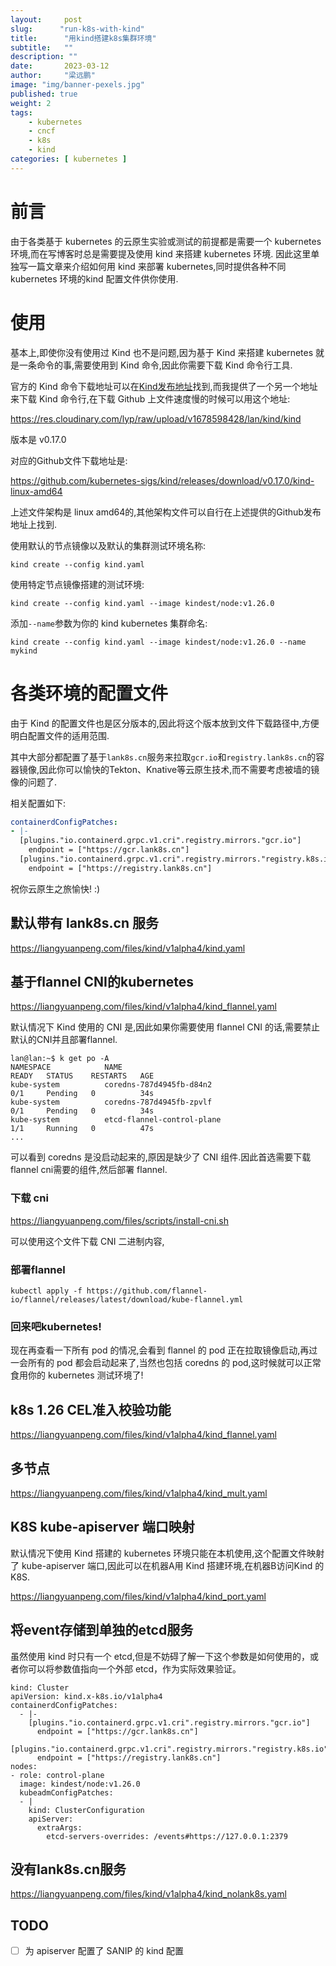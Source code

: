 ```yaml
---
layout:     post 
slug:      "run-k8s-with-kind"
title:      "用kind搭建k8s集群环境"
subtitle:   ""
description: ""
date:       2023-03-12
author:     "梁远鹏"
image: "img/banner-pexels.jpg"
published: true
weight: 2
tags:
    - kubernetes 
    - cncf
    - k8s
    - kind
categories: [ kubernetes ]
---
```


# 前言

由于各类基于 kubernetes 的云原生实验或测试的前提都是需要一个 kubernetes 环境,而在写博客时总是需要提及使用 kind 来搭建 kubernetes 环境. 因此这里单独写一篇文章来介绍如何用 kind 来部署 kubernetes,同时提供各种不同 kubernetes 环境的kind 配置文件供你使用.
 
# 使用

基本上,即使你没有使用过 Kind 也不是问题,因为基于 Kind 来搭建 kubernetes 就是一条命令的事,需要使用到 Kind 命令,因此你需要下载 Kind 命令行工具.  

官方的 Kind 命令下载地址可以在[Kind发布地址](https://github.com/kubernetes-sigs/kind/releases)找到,而我提供了一个另一个地址来下载 Kind 命令行,在下载 Github 上文件速度慢的时候可以用这个地址:  

https://res.cloudinary.com/lyp/raw/upload/v1678598428/lan/kind/kind  

版本是 v0.17.0 

对应的Github文件下载地址是:  

https://github.com/kubernetes-sigs/kind/releases/download/v0.17.0/kind-linux-amd64

上述文件架构是 linux amd64的,其他架构文件可以自行在上述提供的Github发布地址上找到.

使用默认的节点镜像以及默认的集群测试环境名称:
```shell
kind create --config kind.yaml
```

使用特定节点镜像搭建的测试环境:
```shell
kind create --config kind.yaml --image kindest/node:v1.26.0
```  

添加`--name`参数为你的 kind kubernetes 集群命名:
```shell
kind create --config kind.yaml --image kindest/node:v1.26.0 --name mykind
```  

# 各类环境的配置文件  

由于 Kind 的配置文件也是区分版本的,因此将这个版本放到文件下载路径中,方便明白配置文件的适用范围.  

其中大部分都配置了基于`lank8s.cn`服务来拉取`gcr.io`和`registry.lank8s.cn`的容器镜像,因此你可以愉快的Tekton、Knative等云原生技术,而不需要考虑被墙的镜像的问题了.

相关配置如下:

```yaml
containerdConfigPatches:
- |-
  [plugins."io.containerd.grpc.v1.cri".registry.mirrors."gcr.io"]
    endpoint = ["https://gcr.lank8s.cn"]
  [plugins."io.containerd.grpc.v1.cri".registry.mirrors."registry.k8s.io"]
    endpoint = ["https://registry.lank8s.cn"]
```

祝你云原生之旅愉快! :)

## 默认带有 lank8s.cn 服务

https://liangyuanpeng.com/files/kind/v1alpha4/kind.yaml

## 基于flannel CNI的kubernetes

https://liangyuanpeng.com/files/kind/v1alpha4/kind_flannel.yaml


默认情况下 Kind 使用的 CNI 是,因此如果你需要使用 flannel CNI 的话,需要禁止默认的CNI并且部署flannel.

```shell
lan@lan:~$ k get po -A
NAMESPACE            NAME                                            READY   STATUS    RESTARTS   AGE
kube-system          coredns-787d4945fb-d84n2                        0/1     Pending   0          34s
kube-system          coredns-787d4945fb-zpvlf                        0/1     Pending   0          34s
kube-system          etcd-flannel-control-plane                      1/1     Running   0          47s
...
```

可以看到 coredns 是没启动起来的,原因是缺少了 CNI 组件.因此首选需要下载 flannel cni需要的组件,然后部署 flannel.

### 下载 cni

https://liangyuanpeng.com/files/scripts/install-cni.sh 

可以使用这个文件下载 CNI 二进制内容,

### 部署flannel

```shell
kubectl apply -f https://github.com/flannel-io/flannel/releases/latest/download/kube-flannel.yml
```

### 回来吧kubernetes!

现在再查看一下所有 pod 的情况,会看到 flannel 的 pod 正在拉取镜像启动,再过一会所有的 pod 都会启动起来了,当然也包括 coredns 的 pod,这时候就可以正常食用你的 kubernetes 测试环境了!

## k8s 1.26 CEL准入校验功能

https://liangyuanpeng.com/files/kind/v1alpha4/kind_flannel.yaml


## 多节点

https://liangyuanpeng.com/files/kind/v1alpha4/kind_mult.yaml

## K8S kube-apiserver 端口映射

默认情况下使用 Kind 搭建的 kubernetes 环境只能在本机使用,这个配置文件映射了 kube-apiserver 端口,因此可以在机器A用 Kind 搭建环境,在机器B访问Kind 的  K8S.

https://liangyuanpeng.com/files/kind/v1alpha4/kind_port.yaml 

## 将event存储到单独的etcd服务

虽然使用 kind 时只有一个 etcd,但是不妨碍了解一下这个参数是如何使用的，或者你可以将参数值指向一个外部 etcd，作为实际效果验证。

```shell
kind: Cluster
apiVersion: kind.x-k8s.io/v1alpha4
containerdConfigPatches:
  - |-
    [plugins."io.containerd.grpc.v1.cri".registry.mirrors."gcr.io"]
      endpoint = ["https://gcr.lank8s.cn"]
    [plugins."io.containerd.grpc.v1.cri".registry.mirrors."registry.k8s.io"]
      endpoint = ["https://registry.lank8s.cn"]
nodes:
- role: control-plane
  image: kindest/node:v1.26.0
  kubeadmConfigPatches:
  - |
    kind: ClusterConfiguration
    apiServer:
      extraArgs:
        etcd-servers-overrides: /events#https://127.0.0.1:2379
```

## 没有lank8s.cn服务

https://liangyuanpeng.com/files/kind/v1alpha4/kind_nolank8s.yaml


## TODO

- [ ] 为 apiserver 配置了 SANIP 的 kind 配置